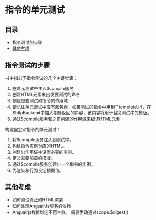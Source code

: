 # 指令的单元测试

## 目录 

* [指令测试的步骤](#指令测试的步骤)
* [其他考虑](#其他考虑)

## 指令测试的步骤 
书中指出了指令测试的几个关键步骤：
1. 在单元测试中注入$compile服务
2. 创建HTML元素来出发要测试的命令
3. 创建想要测试的指令的作用域
4. 请记住单元测试中没有服务器，如果测试的指令中用到了templateUrl，在$httpBackend中加入期待返回的内容，该内容将用于替换测试中的模版。
5. 通过$compile服务和之前创建的作用域来编译HTML元素


构建自定义指令的单元测试：
1. 将$compile服务注入到测试中。
2. 构建指令实例对应的HTML。
3. 创建出作用域并设置必要的变量。
4. 定义需要加载的模版。
5. 通过$compile服务创建出一个指令的实例。
6. 为渲染和行为设定预期值。

## 其他考虑
* 如何测试真正的HTML渲染
* 如何处理AngualrJs服务的依赖
* Angualrjs数据绑定不再生效。 需要手动通过scope.$digest()


